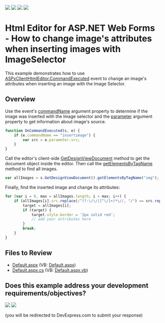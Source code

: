 <!-- default badges list -->
![](https://img.shields.io/endpoint?url=https://codecentral.devexpress.com/api/v1/VersionRange/128544771/13.2.9%2B)
[![](https://img.shields.io/badge/Open_in_DevExpress_Support_Center-FF7200?style=flat-square&logo=DevExpress&logoColor=white)](https://supportcenter.devexpress.com/ticket/details/T109859)
[![](https://img.shields.io/badge/📖_How_to_use_DevExpress_Examples-e9f6fc?style=flat-square)](https://docs.devexpress.com/GeneralInformation/403183)
[![](https://img.shields.io/badge/💬_Leave_Feedback-feecdd?style=flat-square)](#does-this-example-address-your-development-requirementsobjectives)
<!-- default badges end -->
# Html Editor for ASP.NET Web Forms - How to change image's attributes when inserting images with ImageSelector

This example demonstrates how to use [ASPxClientHtmlEditor.CommandExecuted](https://docs.devexpress.com/AspNet/js-ASPxClientHtmlEditor.CommandExecuted) event to change an image's attributes when inserting an image with the Image Selector.

## Overview

Use the event's [commandName](https://docs.devexpress.com/AspNet/js-ASPxClientHtmlEditorCommandEventArgs.commandName) argument property to determine if the image was inserted with the Image selector and the [parameter](https://docs.devexpress.com/AspNet/js-ASPxClientHtmlEditorCommandEventArgs.parameter) argument property to get information about image's source.

```js
function OnCommandExecuted(s, e) {
    if (e.commandName == "insertimage") {
        var src = e.parameter.src;
    }
}

```

Call the editor's client-side [GetDesignViewDocument](https://docs.devexpress.com/AspNet/js-ASPxClientHtmlEditor.GetDesignViewDocument) method to get the document object inside the editor. Then call the [getElementsByTagName](https://developer.mozilla.org/en-US/docs/Web/API/Element/getElementsByTagName) method to find all images.

```js
var allImages = s.GetDesignViewDocument().getElementsByTagName("img");
```

Finally, find the inserted image and change its attributes:


```js
for (var i = 0, max = allImages.length; i < max; i++) {
    if (allImages[i].src.replace(/^(?:\/\/|[^\/]+)*\//, "/") == src.replace(/^(?:\/\/|[^\/]+)*\//, "/")) {
        target = allImages[i];
        if (target) {
            target.style.border = '2px solid red';
            // add your attributes here
        }
        break;
    }
}
```

## Files to Review

* [Default.aspx](./CS/Default.aspx) (VB: [Default.aspx](./VB/Default.aspx))
* [Default.aspx.cs](./CS/Default.aspx.cs) (VB: [Default.aspx.vb](./VB/Default.aspx.vb))
<!-- feedback -->
## Does this example address your development requirements/objectives?

[<img src="https://www.devexpress.com/support/examples/i/yes-button.svg"/>](https://www.devexpress.com/support/examples/survey.xml?utm_source=github&utm_campaign=asp-net-web-forms-html-editor-change-image-attributes-when-using-image-selector&~~~was_helpful=yes) [<img src="https://www.devexpress.com/support/examples/i/no-button.svg"/>](https://www.devexpress.com/support/examples/survey.xml?utm_source=github&utm_campaign=asp-net-web-forms-html-editor-change-image-attributes-when-using-image-selector&~~~was_helpful=no)

(you will be redirected to DevExpress.com to submit your response)
<!-- feedback end -->
